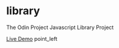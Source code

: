 # library
The Odin Project Javascript Library Project

[Live Demo](https://amirobinsonmuto.github.io/library/) point_left
